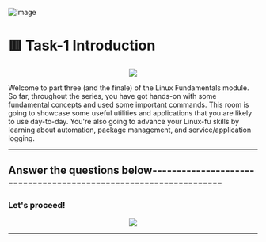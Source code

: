 ![image](https://user-images.githubusercontent.com/94435318/161897073-d4156a5b-bf4b-4240-8265-05fab54f6b6f.png)

# 🟥 Task-1 Introduction

<p align="center">
  <img src="https://user-images.githubusercontent.com/94435318/161897141-66eddf4d-9329-49f5-91be-4d606c6cb92d.png">
</p>

Welcome to part three (and the finale) of the Linux Fundamentals module. So far, throughout the series, you have got hands-on with some fundamental concepts and used some important commands. This room is going to showcase some useful utilities and applications that you are likely to use day-to-day. You're also going to advance your Linux-fu skills by learning about automation, package management, and service/application logging. 

-------------------------------------------------------------------------------------------------

Answer the questions below-----------------------------------------------------------------
--

### Let's proceed!

<p align="center">
  <img src="https://user-images.githubusercontent.com/94435318/161897289-3aa61c58-5453-482a-aca1-c9603679232a.png">
</p>

-----------------------------------------------------------------------------------------------

